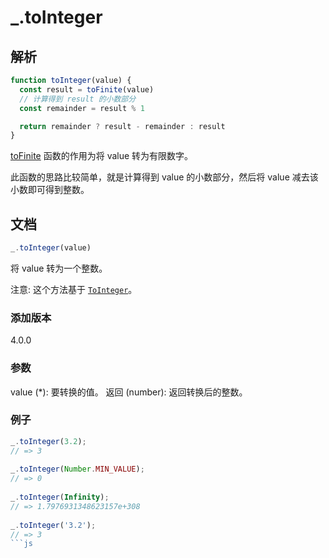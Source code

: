 # _.toInteger

## 解析

```js
function toInteger(value) {
  const result = toFinite(value)
  // 计算得到 result 的小数部分
  const remainder = result % 1

  return remainder ? result - remainder : result
}
```

[toFinite](./toFinite) 函数的作用为将 value 转为有限数字。

此函数的思路比较简单，就是计算得到 value 的小数部分，然后将 value 减去该小数即可得到整数。

## 文档

```js
_.toInteger(value)
```

将 value 转为一个整数。

注意: 这个方法基于 [`ToInteger`](https://262.ecma-international.org/7.0/#sec-tointeger)。

### 添加版本

4.0.0

### 参数

value (*): 要转换的值。
返回
(number): 返回转换后的整数。

### 例子

```js
_.toInteger(3.2);
// => 3
 
_.toInteger(Number.MIN_VALUE);
// => 0
 
_.toInteger(Infinity);
// => 1.7976931348623157e+308
 
_.toInteger('3.2');
// => 3
```js

